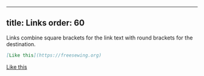 ***

title: Links
order: 60
---------

Links combine square brackets for the link text with round brackets for the destination.

```md
[Like this](https://freesewing.org)
```

[Like this](https://freesewing.org)
